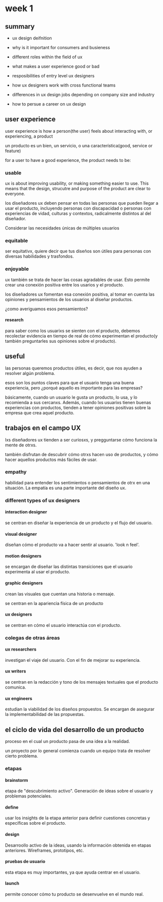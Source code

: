 # week 1

## summary

- ux design deifnition

- why is it important for consumers and busieness

- different roles within the field of ux

- what makes a user experience good or bad

- resposibilities of entry level ux designers

- how ux designers work with cross functional teams

- differences in ux design jobs depending on company size and industry

- how to persue a career on ux design

## user experience

user experience is how a person(the user) feels about interacting with, or experiencing, a product

un producto es un bien, un servicio, o una característica(good, service or feature)

for a user to have a good experience, the product needs to be:

### usable

ux is about improving usability, or making something easier to use. This means that the design, strucutre and purpose of the product are clear to everyone.

los diseñadores ux deben pensar en todas las personas que pueden llegar a usar el producto, incluyendo personas con discapacidad o personas con experiencias de vidad, culturas y contextos, radicalmente distintos al del diseñador.

Considerar las necesidades únicas de múltiples usuarios

### equitable

ser equitativx, quiere decir que tus diseños son útiles para personas con diversas habilidades y trasfondos.

### enjoyable

ux también se trata de hacer las cosas agradables de usar. Esto permite crear una conexión positiva entre los usarios y el producto.

los diseñadores ux fomentan esa conexión positiva, al tomar en cuenta las opiniones y pensamientos de los usuarios al diseñar productos.

¿como averiguamos esos pensamientos?

#### research

para saber como los usuarixs se sienten con el producto, debemos recolectar evidencia en tiempo de real de cómo experimentan el producto(y también preguntarles sus opiniones sobre el producto).

## useful

las personas queremos productos útiles, es decir, que nos ayuden a resolver algún problema.

esos son los puntos claves para que el usuario tenga una buena experiencia, pero ¿porqué aquello es importante para las empresas?

básicamente, cuando un usuario le gusta un producto, lo usa, y lo recomienda a sus cercanxs. Además, cuando lxs usuarixs tienen buenas experiencias con productos, tienden a tener opiniones positivas sobre la empresa que crea aquel producto.

## trabajos en el campo UX

lxs diseñadores ux tienden a ser curiosxs, y pregguntarse cómo funciona la mente de otrxs.

también disfrutan de descubrir cómo otrxs hacen uso de productos, y cómo hacer aquellos productos más fáciles de usar.

### empathy

habilidad para entender los sentimientos o pensamientos de otrx en una situación. La empatía es una parte importante del diseño ux.

### different types of ux designers

#### interaction designer

se centran en diseñar la experiencia de un producto y el flujo del usuario. 

#### visual designer

diseñan cómo el producto va a hacer sentir al usuario. 'look n feel'.

#### motion designers

se encargan de diseñar las distintas transiciones que el usuario experimenta al usar el producto. 

#### graphic designers

crean las visuales que cuentan una historia o mensaje.

se centran en la apariencia física de un producto

#### ux designers

se centran en cómo el usuario interactúa con el producto.

### colegas de otras áreas

#### ux researchers

investigan el viaje del usuario. Con el fin de mejorar su experiencia.

#### ux writers

se centran en la redacción y tono de los mensajes textuales que el producto comunica.

#### ux engineers

estudian la viabilidad de los diseños propuestos. Se encargan de asegurar la implementabilidad de las propuestas.

## el ciclo de vida del desarrollo de un producto

proceso en el cual un producto pasa de una idea a la realidad.

un proyecto por lo general comienza cuando un equipo trata de resolver cierto problema.

### etapas

#### brainstorm

etapa de "descubrimiento activo". Generación de ideas sobre el usuario y problemas potenciales.

#### define

usar los insights de la etapa anterior para definir cuestiones concretas y específicas sobre el producto.

#### design

Desarroollo activo de la ideas, usando la información obtenida en etapas anteriores. Wireframes, prototipos, etc.

#### pruebas de usuario

esta etapa es muy importantes, ya que ayuda centrar en el usuario. 

#### launch

permite conocer cómo tu producto se desenvuelve en el mundo real.











